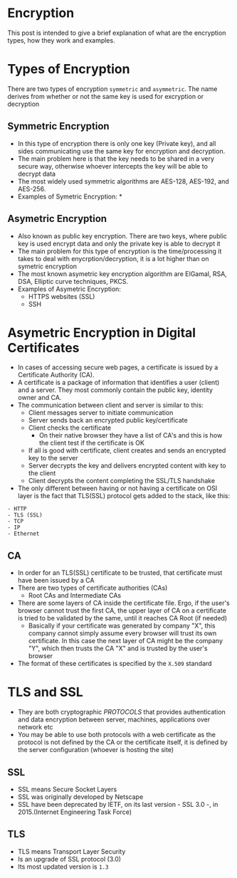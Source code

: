 # Encryption
  This post is intended to give a brief explanation of what are the encryption types, how they work and examples.


# Types of Encryption
  There are two types of encryption `symmetric` and `asymmetric`. The name derives from whether or not the same key is used for excryption or decryption
  
  
## Symmetric Encryption
  * In this type of encryption there is only one key (Private key), and all sides communicating use the same key for encryption and decryption. 
  * The main problem here is that the key needs to be shared in a very secure way, otherwise whoever intercepts the key will be able to decrypt data
  * The most widely used symmetric algorithms are AES-128, AES-192, and AES-256.
  * Examples of Symetric Encryption:
    * 
    
## Asymetric Encryption
  * Also known as public key encryption. There are two keys, where public key is used encrypt data and only the private key is able to decrypt it
  * The main problem for this type of encryption is the time/processing it takes to deal with enycrption/decryption, it is a lot higher than on symetric encryption
  * The most known asymetric key encryption algorithm are EIGamal, RSA, DSA, Elliptic curve techniques, PKCS.
  * Examples of Asymetric Encryption:
    * HTTPS websites (SSL)
    * SSH


# Asymetric Encryption in Digital Certificates
  * In cases of accessing secure web pages, a certificate is issued by a Certificate Authority (CA). 
  * A certificate is a package of information that identifies a user (client) and a server. They most commonly contain the public key, identity owner and CA.
  * The communication between client and server is similar to this:
    * Client messages server to initiate communication
    * Server sends back an encrypted public key/certificate
    * Client checks the certificate
      * On their native browser they have a list of CA's and this is how the client test if the certificate is OK
    * If all is good with certificate, client creates and sends an encrypted key to the server
    * Server decrypts the key and delivers encrypted content with key to the client
    * Client decrypts the content completing the SSL/TLS handshake
  * The only different between having or not having a certificate on OSI layer is the fact that TLS(SSL) protocol gets added to the stack, like this:

```
- HTTP
- TLS (SSL)
- TCP
- IP
- Ethernet
```

## CA
  * In order for an TLS(SSL) certificate to be trusted, that certificate must have been issued by a CA
  * There are two types of certificate authorities (CAs)
    * Root CAs and Intermediate CAs
  * There are some layers of CA inside the certificate file. Ergo, if the user's browser cannot trust the first CA, the upper layer of CA on a certificate is tried to be validated by the same, until it reaches CA Root (if needed)
    * Basically if your certificate was generated by company "X", this company cannot simply assume every browser will trust its own certificate. In this case the next layer of CA might be the company "Y", which then trusts the CA "X" and is trusted by the user's browser
  * The format of these certificates is specified by the `X.509` standard



# TLS and SSL
  * They are both cryptographic *PROTOCOLS* that provides authentication and data encryption between server, machines, applications over network etc
  * You may be able to use both protocols with a web certificate as the protocol is not defined by the CA or the certificate itself, it is defined by the server configuration (whoever is hosting the site)

## SSL
  * SSL means Secure Socket Layers
  * SSL was originally developed by Netscape
  * SSL have been deprecated by IETF, on its last version - SSL 3.0 -, in 2015.(Internet Engineering Task Force)

## TLS
  * TLS means Transport Layer Security
  * Is an upgrade of SSL protocol (3.0)
  * Its most updated version is `1.3`


